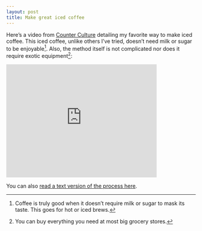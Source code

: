 ```yaml
---
layout: post
title: Make great iced coffee
---
```

Here’s a video from [Counter Culture](http://counterculturecoffee.com/) detailing my favorite way to make iced coffee. This iced coffee, unlike others I’ve tried, doesn’t need milk or sugar to be enjoyable[^drinkable]. Also, the method itself is not complicated nor does it require exotic equipment[^equipment]:

<iframe src="http://player.vimeo.com/video/41298356?title=0&amp;byline=0&amp;portrait=0" width="400" height="300" frameborder="0" webkitAllowFullScreen="true" mozallowfullscreen="true" allowFullScreen="true"> </iframe>

You can also [read a text version of the process here](http://counterculturecoffee.com/education/brewing-guide/iced-coffee).

[^drinkable]: Coffee is truly good when it doesn’t require milk or sugar to mask its taste. This goes for hot or iced brews.

[^equipment]: You can buy everything you need at most big grocery stores.